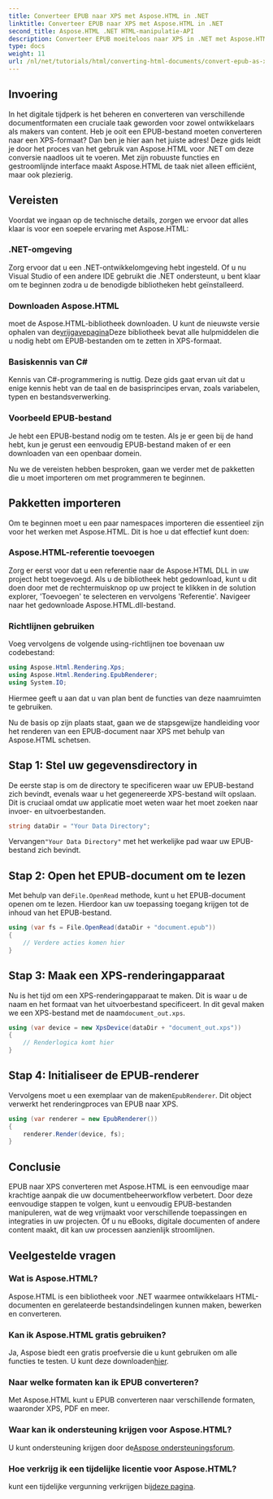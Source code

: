 ```yaml
---
title: Converteer EPUB naar XPS met Aspose.HTML in .NET
linktitle: Converteer EPUB naar XPS met Aspose.HTML in .NET
second_title: Aspose.HTML .NET HTML-manipulatie-API
description: Converteer EPUB moeiteloos naar XPS in .NET met Aspose.HTML. Volg onze stapsgewijze handleiding voor naadloze documentweergave.
type: docs
weight: 11
url: /nl/net/tutorials/html/converting-html-documents/convert-epub-as-xps/
---
```

## Invoering

In het digitale tijdperk is het beheren en converteren van verschillende documentformaten een cruciale taak geworden voor zowel ontwikkelaars als makers van content. Heb je ooit een EPUB-bestand moeten converteren naar een XPS-formaat? Dan ben je hier aan het juiste adres! Deze gids leidt je door het proces van het gebruik van Aspose.HTML voor .NET om deze conversie naadloos uit te voeren. Met zijn robuuste functies en gestroomlijnde interface maakt Aspose.HTML de taak niet alleen efficiënt, maar ook plezierig.

## Vereisten

Voordat we ingaan op de technische details, zorgen we ervoor dat alles klaar is voor een soepele ervaring met Aspose.HTML:

### .NET-omgeving
Zorg ervoor dat u een .NET-ontwikkelomgeving hebt ingesteld. Of u nu Visual Studio of een andere IDE gebruikt die .NET ondersteunt, u bent klaar om te beginnen zodra u de benodigde bibliotheken hebt geïnstalleerd.

### Downloaden Aspose.HTML
 moet de Aspose.HTML-bibliotheek downloaden. U kunt de nieuwste versie ophalen van de[vrijgavepagina](https://releases.aspose.com/html/net/)Deze bibliotheek bevat alle hulpmiddelen die u nodig hebt om EPUB-bestanden om te zetten in XPS-formaat.

### Basiskennis van C#
Kennis van C#-programmering is nuttig. Deze gids gaat ervan uit dat u enige kennis hebt van de taal en de basisprincipes ervan, zoals variabelen, typen en bestandsverwerking.

### Voorbeeld EPUB-bestand
Je hebt een EPUB-bestand nodig om te testen. Als je er geen bij de hand hebt, kun je gerust een eenvoudig EPUB-bestand maken of er een downloaden van een openbaar domein.

Nu we de vereisten hebben besproken, gaan we verder met de pakketten die u moet importeren om met programmeren te beginnen.

## Pakketten importeren

Om te beginnen moet u een paar namespaces importeren die essentieel zijn voor het werken met Aspose.HTML. Dit is hoe u dat effectief kunt doen:

### Aspose.HTML-referentie toevoegen
Zorg er eerst voor dat u een referentie naar de Aspose.HTML DLL in uw project hebt toegevoegd. Als u de bibliotheek hebt gedownload, kunt u dit doen door met de rechtermuisknop op uw project te klikken in de solution explorer, 'Toevoegen' te selecteren en vervolgens 'Referentie'. Navigeer naar het gedownloade Aspose.HTML.dll-bestand.

### Richtlijnen gebruiken
Voeg vervolgens de volgende using-richtlijnen toe bovenaan uw codebestand:

```csharp
using Aspose.Html.Rendering.Xps;
using Aspose.Html.Rendering.EpubRenderer;
using System.IO;
```

Hiermee geeft u aan dat u van plan bent de functies van deze naamruimten te gebruiken.

Nu de basis op zijn plaats staat, gaan we de stapsgewijze handleiding voor het renderen van een EPUB-document naar XPS met behulp van Aspose.HTML schetsen.

## Stap 1: Stel uw gegevensdirectory in

De eerste stap is om de directory te specificeren waar uw EPUB-bestand zich bevindt, evenals waar u het gegenereerde XPS-bestand wilt opslaan. Dit is cruciaal omdat uw applicatie moet weten waar het moet zoeken naar invoer- en uitvoerbestanden.

```csharp
string dataDir = "Your Data Directory";
```

 Vervangen`"Your Data Directory"` met het werkelijke pad waar uw EPUB-bestand zich bevindt.

## Stap 2: Open het EPUB-document om te lezen

 Met behulp van de`File.OpenRead` methode, kunt u het EPUB-document openen om te lezen. Hierdoor kan uw toepassing toegang krijgen tot de inhoud van het EPUB-bestand.

```csharp
using (var fs = File.OpenRead(dataDir + "document.epub"))
{
    // Verdere acties komen hier
}
```

## Stap 3: Maak een XPS-renderingapparaat

 Nu is het tijd om een XPS-renderingapparaat te maken. Dit is waar u de naam en het formaat van het uitvoerbestand specificeert. In dit geval maken we een XPS-bestand met de naam`document_out.xps`.

```csharp
using (var device = new XpsDevice(dataDir + "document_out.xps"))
{
    // Renderlogica komt hier
}
```

## Stap 4: Initialiseer de EPUB-renderer

 Vervolgens moet u een exemplaar van de maken`EpubRenderer`. Dit object verwerkt het renderingproces van EPUB naar XPS.

```csharp
using (var renderer = new EpubRenderer())
{
    renderer.Render(device, fs);
}
```

## Conclusie

EPUB naar XPS converteren met Aspose.HTML is een eenvoudige maar krachtige aanpak die uw documentbeheerworkflow verbetert. Door deze eenvoudige stappen te volgen, kunt u eenvoudig EPUB-bestanden manipuleren, wat de weg vrijmaakt voor verschillende toepassingen en integraties in uw projecten. Of u nu eBooks, digitale documenten of andere content maakt, dit kan uw processen aanzienlijk stroomlijnen. 

## Veelgestelde vragen

### Wat is Aspose.HTML?
Aspose.HTML is een bibliotheek voor .NET waarmee ontwikkelaars HTML-documenten en gerelateerde bestandsindelingen kunnen maken, bewerken en converteren.

### Kan ik Aspose.HTML gratis gebruiken?
 Ja, Aspose biedt een gratis proefversie die u kunt gebruiken om alle functies te testen. U kunt deze downloaden[hier](https://releases.aspose.com/).

### Naar welke formaten kan ik EPUB converteren?
Met Aspose.HTML kunt u EPUB converteren naar verschillende formaten, waaronder XPS, PDF en meer.

### Waar kan ik ondersteuning krijgen voor Aspose.HTML?
 U kunt ondersteuning krijgen door de[Aspose ondersteuningsforum](https://forum.aspose.com/c/html/29).

### Hoe verkrijg ik een tijdelijke licentie voor Aspose.HTML?
 kunt een tijdelijke vergunning verkrijgen bij[deze pagina](https://purchase.conholdate.com/temporary-license/).